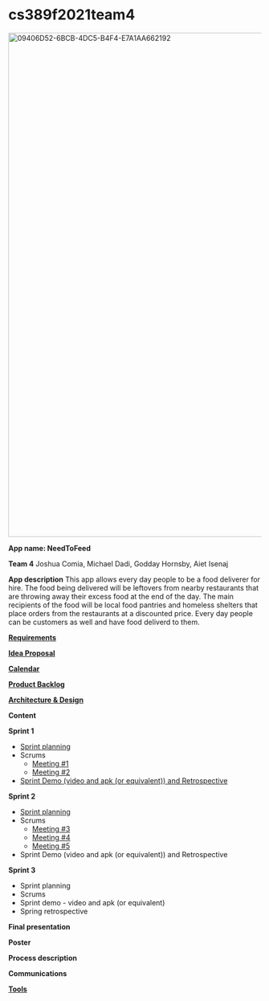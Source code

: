 # cs389f2021team4

<img width="1004" alt="09406D52-6BCB-4DC5-B4F4-E7A1AA662192" src="https://user-images.githubusercontent.com/56610578/137247893-6b83ab34-b91b-40ed-a22d-10a98d452561.png">

**App name: NeedToFeed**

**Team 4**
Joshua Comia, Michael Dadi, Godday Hornsby, Aiet Isenaj

**App description**
This app allows every day people to be a food deliverer for hire. The food being delivered will be leftovers from nearby restaurants that are throwing away their excess food at the end of the day. The main recipients of the food will be local food pantries and homeless shelters that place orders from the restaurants at a discounted price. Every day people can be customers as well and have food deliverd to them. 

**[Requirements](https://docs.google.com/document/d/1fByUMj14SOC8yyaslVtjSOXiJ0X6Pju5OcWudXjzSLQ/edit)**

**[Idea Proposal](https://docs.google.com/document/d/1myNQ0vCv3csvUHNCxaGrRvblIJUP7GrtdO9Pc5oIWsI/edit?usp=sharing)**

**[Calendar](https://calendar.google.com/calendar/u/0/r?cid=aXZoMmU3NjhzMjRkdGlxZWYwcXZvbzhxcjBAZ3JvdXAuY2FsZW5kYXIuZ29vZ2xlLmNvbQ)**

**[Product Backlog](https://docs.google.com/spreadsheets/d/18TeZD5kjH-MdaVyieT838qLmpDBPZzqjcP_K8N54koc/edit#gid=8)**

**[Architecture & Design](https://docs.google.com/document/d/1fU9g1XKIAkZ-jqyQeuH9UI0rQuGLT99j6csM69s62YI/edit?usp=sharing)**

**Content**

**Sprint 1**

* [Sprint planning](https://docs.google.com/document/d/160EMU8goBun1mPfV3bpYywHnhNzQFNsKMDnZ8jmwB6g/edit?usp=sharing)
* Scrums
  * [Meeting #1](https://docs.google.com/document/d/1deXbhzUQBQNgL3CeBjr_yb8jWzou4hpxYLOdRVvTJBM/edit?usp=sharing)
  * [Meeting #2](https://docs.google.com/document/d/1Dc35g6dtI4J33hc7TOF-yuOuaE26IoMRB8c64Cqem3E/edit?usp=sharing)
* [Sprint Demo (video and apk (or equivalent)) and Retrospective](https://docs.google.com/document/d/1MVtMBtSw0W2DwzYEi7iGZ5nVnBdOMKgXQlFxPtxt0V4/edit?usp=sharing)

**Sprint 2**

* [Sprint planning](https://docs.google.com/document/d/16zmUfbY2fNL5_J6tIGPjsQtgagUPBz3lm2UAvUzAIzE/edit?usp=sharing)
* Scrums
  * [Meeting #3](https://docs.google.com/document/d/1yj85sSSWVuuXj_-uq7doz4UaEWi59epugUUpmCnpug8/edit?usp=sharing)
  * [Meeting #4](https://docs.google.com/document/d/1Y2JN-SIZWAFj2vDBEKkb0n-NHOHyc-y0-DzHHeW-XuM/edit?usp=sharing)
  * [Meeting #5](https://docs.google.com/document/d/1a-lo29esci0nwC5Q6HWTGf8SDW7hwEgrNWx-q0GVpoc/edit?usp=sharing)
* Sprint Demo (video and apk (or equivalent)) and Retrospective

**Sprint 3** 

* Sprint planning
* Scrums
* Sprint demo - video and apk (or equivalent)
* Spring retrospective

**Final presentation**

**Poster**

**Process description**

**Communications**

**[Tools](https://docs.google.com/document/d/1SutW3pASUAu2saJW3yfrb_OxUHA511Y2zvE6VXVRWq0/edit?usp=sharing)**
